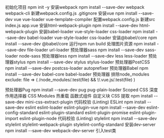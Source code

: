 初始化项目
    npm init -y
安装webpack
   npm install --save-dev webpack webpack-cli
新建webpack.config.js .gitignore
安装vue 
    npm install --save-dev vue vue-loader vue-template-compiler
配置webpack.config.js
新建src index.js app.vue 
安装html-webpack-plugin
    npm install --save-dev html-webpack-plugin
安装babel-loader  vue-style-loader css-loader
npm install --save-dev babel-loader  vue-style-loader css-loader
安装@babel/core
npm install --save-dev @babel/core
运行npm run build
处理图片资源
npm install  --save-dev file-loader url-loader
预处理器sass
npm install --save-dev sass-loader node-sass
预处理器less
npm install --save-dev less less-loader
预处理器stylus
npm install --save-dev stylus stylus-loader
预处理器PostCSS
npm install --save-dev postcss-loader autoprefixer
预处理器Babel
npm install --save-dev babel-core babel-loader
预处理器 排除node_modules
exclude: file => (
    /node_modules/.test(file) &&
    !/\.vue\.js/.test(file)
)
<!-- 预处理器TypeScript
npm install --save-dev typescript ts-loader -->
预处理器Pug
npm install --save-dev pug pug-plain-loader
Scoped CSS
    深度作用选择器
CSS Modules
热重载
函数式组件
自定义块
CSS 提取
npm install --save-dev mini-css-extract-plugin
代码校验 (Linting) ESLint
npm install --save-dev eslint eslint-loader eslint-plugin-vue
npm install --save-dev eslint-config-standard eslint-plugin-standard eslint-plugin-promise eslint-plugin-import eslint-plugin-node
代码校验 (Linting) stylelint
npm install --save-dev  stylelint stylelint-webpack-plugin stylelint-config-standard
安装dev-server
npm install --save-dev webpack-dev-server
引入test类

<!-- 安装全局sass文件
npm install --save-dev sass-resources-loader -->